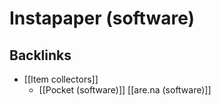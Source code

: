 # Instapaper (software)

## Backlinks
* [[Item collectors]]
	* [[Pocket (software)]]
[[are.na (software)]]

<!-- {BearID:C22071D4-EBA5-42EC-8A2A-0FC6AE808FA8-17399-00000102C8AB2895} -->
